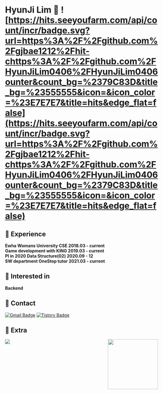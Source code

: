 # HyunJi Lim 👋 ![https://hits.seeyoufarm.com/api/count/incr/badge.svg?url=https%3A%2F%2Fgithub.com%2Fgjbae1212%2Fhit-chttps%3A%2F%2Fgithub.com%2FHyunJiLim0406%2FHyunJiLim0406ounter&count_bg=%2379C83D&title_bg=%23555555&icon=&icon_color=%23E7E7E7&title=hits&edge_flat=false](https://hits.seeyoufarm.com/api/count/incr/badge.svg?url=https%3A%2F%2Fgithub.com%2Fgjbae1212%2Fhit-chttps%3A%2F%2Fgithub.com%2FHyunJiLim0406%2FHyunJiLim0406ounter&count_bg=%2379C83D&title_bg=%23555555&icon=&icon_color=%23E7E7E7&title=hits&edge_flat=false)

## 🔭 Experience

**Ewha Womans University CSE 2018.03 - current   
Game development with KING 2019.03 - current   
PI in 2020 Data Structure(02) 2020.09 - 12   
SW department OneStop tutor 2021.03 - current**   

## 🔭 Interested in

**Backend**

## 🔭 Contact

[![Gmail Badge](https://img.shields.io/badge/Gmail-D14836?style=flat&logo=Gmail&logoColor=white)](mailto:hyunjilim98@gmail.com)   [![Tistory Badge](https://img.shields.io/badge/Tech%20Blog-555263?style=flat&logoColor=white)](https://myunji.tistory.com/)   

<!--
**HyunJiLim0406/HyunJiLim0406** is a ✨ *special* ✨ repository because its `README.md` (this file) appears on your GitHub profile.

Here are some ideas to get you started:

- 🔭 I’m currently working on ...
- 🌱 I’m currently learning ...
- 👯 I’m looking to collaborate on ...
- 🤔 I’m looking for help with ...
- 💬 Ask me about ...
- 📫 How to reach me: ...
- 😄 Pronouns: ...
- ⚡ Fun fact: ...
-->
## 🔭 Extra  
<img align='left' src="http://mazassumnida.wtf/api/v2/generate_badge?boj=iw0406">

<img align='right' src="https://github-readme-stats.vercel.app/api?username=HyunJiLim0406&count_private=true&show_icons=true&theme=buefy" height="165">
